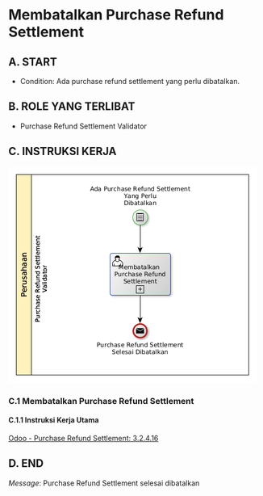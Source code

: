 # Membatalkan Purchase Refund Settlement

## <a name="input">A. START</a>

* Condition: Ada purchase refund settlement yang perlu dibatalkan.

## <a name="role">B. ROLE YANG TERLIBAT</a>

* Purchase Refund Settlement Validator

## <a name="instruksi">C. INSTRUKSI KERJA</a>

![](../img/prosedur-kerja/membatalkan-purchase-refund-settlement.png)

### C.1 Membatalkan Purchase Refund Settlement

#### C.1.1 Instruksi Kerja Utama

[Odoo - Purchase Refund Settlement: 3.2.4.16](../transaksi/purchase-refund-settlement/batal.md)

## <a name="input">D. END</a>

*Message*: Purchase Refund Settlement selesai dibatalkan
